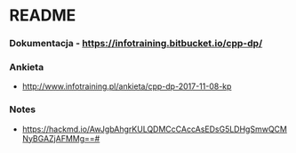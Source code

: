 # README #

### Dokumentacja - https://infotraining.bitbucket.io/cpp-dp/

### Ankieta

* http://www.infotraining.pl/ankieta/cpp-dp-2017-11-08-kp

### Notes

* https://hackmd.io/AwJgbAhgrKULQDMCcCAccAsEDsG5LDHgSmwQCMNyBGAZjAFMMg==#
